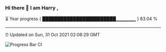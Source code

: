 ### Hi there 👋 I am Harry , 

⏳ Year progress { ████████████████████████▁▁▁▁▁▁ } 83.04 %

---

⏰ Updated on Sun, 31 Oct 2021 02:08:29 GMT

![Progress Bar CI](https://github.com/duykhang68/duykhang68/workflows/Progress%20Bar%20CI/badge.svg)
